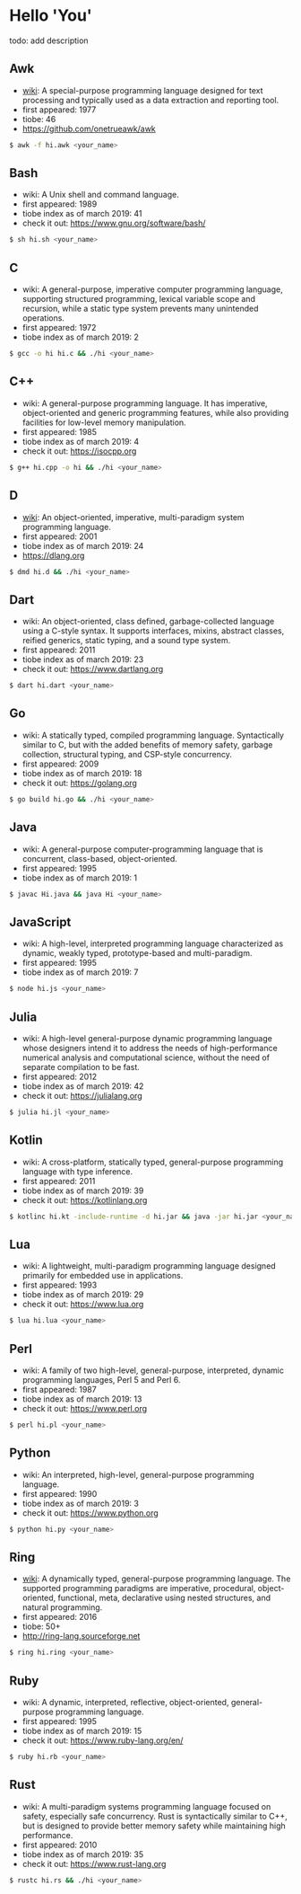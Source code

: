 # Hello 'You'

todo: add description

## Awk

  - [wiki](https://en.wikipedia.org/wiki/AWK): A special-purpose programming language designed for text processing and typically used as a data extraction and reporting tool.
  - first appeared: 1977
  - tiobe: 46
  - https://github.com/onetrueawk/awk

```sh
$ awk -f hi.awk <your_name>
```

## Bash

  - wiki: A Unix shell and command language.
  - first appeared: 1989
  - tiobe index as of march 2019: 41
  - check it out: https://www.gnu.org/software/bash/

```sh
$ sh hi.sh <your_name>
```

## C

  - wiki: A general-purpose, imperative computer programming language, supporting structured programming, lexical variable scope and recursion, while a static type system prevents many unintended operations.
  - first appeared: 1972
  - tiobe index as of march 2019: 2

```sh
$ gcc -o hi hi.c && ./hi <your_name>
```

## C++

  - wiki: A general-purpose programming language. It has imperative, object-oriented and generic programming features, while also providing facilities for low-level memory manipulation.
  - first appeared: 1985
  - tiobe index as of march 2019: 4
  - check it out: https://isocpp.org

```sh
$ g++ hi.cpp -o hi && ./hi <your_name>
```

## D

  - [wiki](https://en.wikipedia.org/wiki/D_(programming_language)): An object-oriented, imperative, multi-paradigm system programming language.
  - first appeared: 2001
  - tiobe index as of march 2019: 24
  - https://dlang.org

```sh
$ dmd hi.d && ./hi <your_name>
```

## Dart

  - wiki: An object-oriented, class defined, garbage-collected language using a C-style syntax. It supports interfaces, mixins, abstract classes, reified generics, static typing, and a sound type system.
  - first appeared: 2011
  - tiobe index as of march 2019: 23
  - check it out: https://www.dartlang.org

```sh
$ dart hi.dart <your_name>
```

## Go

  - wiki: A statically typed, compiled programming language. Syntactically similar to C, but with the added benefits of memory safety, garbage collection, structural typing, and CSP-style concurrency.
  - first appeared: 2009
  - tiobe index as of march 2019: 18
  - check it out: https://golang.org

```sh
$ go build hi.go && ./hi <your_name>
```

## Java

  - wiki: A general-purpose computer-programming language that is concurrent, class-based, object-oriented.
  - first appeared: 1995
  - tiobe index as of march 2019: 1

```sh
$ javac Hi.java && java Hi <your_name>
```

## JavaScript

  - wiki: A high-level, interpreted programming language characterized as dynamic, weakly typed, prototype-based and multi-paradigm.
  - first appeared: 1995
  - tiobe index as of march 2019: 7

```sh
$ node hi.js <your_name>
```

## Julia

  - wiki: A high-level general-purpose dynamic programming language whose designers intend it to address the needs of high-performance numerical analysis and computational science, without the need of separate compilation to be fast.
  - first appeared: 2012
  - tiobe index as of march 2019: 42
  - check it out: https://julialang.org

```sh
$ julia hi.jl <your_name>
```

## Kotlin

  - wiki: A cross-platform, statically typed, general-purpose programming language with type inference.
  - first appeared: 2011
  - tiobe index as of march 2019: 39
  - check it out: https://kotlinlang.org

```sh
$ kotlinc hi.kt -include-runtime -d hi.jar && java -jar hi.jar <your_name>
```

## Lua

  - wiki: A lightweight, multi-paradigm programming language designed primarily for embedded use in applications.
  - first appeared: 1993
  - tiobe index as of march 2019: 29
  - check it out: https://www.lua.org

```sh
$ lua hi.lua <your_name>
```

## Perl

  - wiki: A family of two high-level, general-purpose, interpreted, dynamic programming languages, Perl 5 and Perl 6.
  - first appeared: 1987
  - tiobe index as of march 2019: 13
  - check it out: https://www.perl.org

```sh
$ perl hi.pl <your_name>
```

## Python

  - wiki: An interpreted, high-level, general-purpose programming language.
  - first appeared: 1990
  - tiobe index as of march 2019: 3
  - check it out: https://www.python.org

```sh
$ python hi.py <your_name>
```

## Ring

  - [wiki](https://en.wikipedia.org/wiki/Ring_(programming_language)): A dynamically typed, general-purpose programming language. The supported programming paradigms are imperative, procedural, object-oriented, functional, meta, declarative using nested structures, and natural programming.
  - first appeared: 2016
  - tiobe: 50+
  - http://ring-lang.sourceforge.net

```sh
$ ring hi.ring <your_name>
```

## Ruby

  - wiki: A dynamic, interpreted, reflective, object-oriented, general-purpose programming language.
  - first appeared: 1995
  - tiobe index as of march 2019: 15
  - check it out: https://www.ruby-lang.org/en/

```sh
$ ruby hi.rb <your_name>
```

## Rust

  - wiki: A multi-paradigm systems programming language focused on safety, especially safe concurrency. Rust is syntactically similar to C++, but is designed to provide better memory safety while maintaining high performance.
  - first appeared: 2010
  - tiobe index as of march 2019: 35
  - check it out: https://www.rust-lang.org

```sh
$ rustc hi.rs && ./hi <your_name>
```
